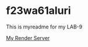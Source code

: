 # f23wa61aluri

This is myreadme for my LAB-9

[My Render Server](https://f23wa61aluri.onrender.com)
